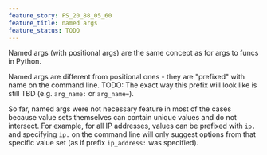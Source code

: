 ```yaml
---
feature_story: FS_20_88_05_60
feature_title: named args
feature_status: TODO
---
```


Named args (with positional args) are the same concept as for args to funcs in Python.

Named args are different from positional ones - they are "prefixed" with name on the command line.
TODO: The exact way this prefix will look like is still TBD (e.g. `arg_name:` or `arg_name=`).

So far, named args were not necessary feature in most of the cases because value sets themselves
can contain unique values and do not intersect.
For example, for all IP addresses, values can be prefixed with `ip.` and specifying `ip.` on the command line
will only suggest options from that specific value set (as if prefix `ip_address:` was specified).
